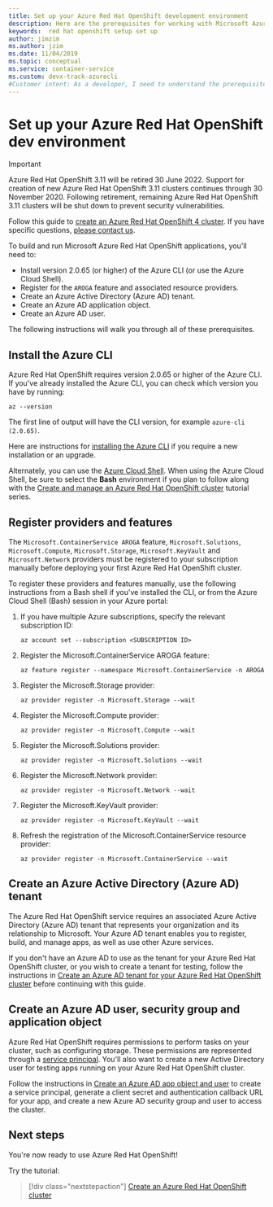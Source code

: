```yaml
---
title: Set up your Azure Red Hat OpenShift development environment
description: Here are the prerequisites for working with Microsoft Azure Red Hat OpenShift.
keywords:  red hat openshift setup set up
author: jimzim
ms.author: jzim
ms.date: 11/04/2019
ms.topic: conceptual
ms.service: container-service 
ms.custom: devx-track-azurecli
#Customer intent: As a developer, I need to understand the prerequisites for working with Azure Red Hat OpenShift
---
```


# Set up your Azure Red Hat OpenShift dev environment

> [!IMPORTANT]
> Azure Red Hat OpenShift 3.11 will be retired 30 June 2022. Support for creation of new Azure Red Hat OpenShift 3.11 clusters continues through 30 November 2020. Following retirement, remaining Azure Red Hat OpenShift 3.11 clusters will be shut down to prevent security vulnerabilities.
> 
> Follow this guide to [create an Azure Red Hat OpenShift 4 cluster](tutorial-create-cluster.md).
> If you have specific questions, [please contact us](mailto:arofeedback@microsoft.com).

To build and run Microsoft Azure Red Hat OpenShift applications, you'll need to:

* Install version 2.0.65 (or higher) of the Azure CLI (or use the Azure Cloud Shell).
* Register for the `AROGA` feature and associated resource providers.
* Create an Azure Active Directory (Azure AD) tenant.
* Create an Azure AD application object.
* Create an Azure AD user.

The following instructions will walk you through all of these prerequisites.

## Install the Azure CLI

Azure Red Hat OpenShift requires version 2.0.65 or higher of the Azure CLI. If you've already installed the Azure CLI, you can check which version you have by running:

```azurecli
az --version
```

The first line of output will have the CLI version, for example `azure-cli (2.0.65)`.

Here are instructions for [installing the Azure CLI](/cli/azure/install-azure-cli?view=azure-cli-latest) if you require a new installation or an upgrade.

Alternately, you can use the [Azure Cloud Shell](../cloud-shell/overview.md). When using the Azure Cloud Shell, be sure to select the **Bash** environment if you plan to follow along with the [Create and manage an Azure Red Hat OpenShift cluster](tutorial-create-cluster.md) tutorial series.

## Register providers and features

The `Microsoft.ContainerService AROGA` feature, `Microsoft.Solutions`, `Microsoft.Compute`, `Microsoft.Storage`, `Microsoft.KeyVault` and `Microsoft.Network` providers must be registered to your subscription manually before deploying your first Azure Red Hat OpenShift cluster.

To register these providers and features manually, use the following instructions from a Bash shell if you've installed the CLI, or from the Azure Cloud Shell (Bash) session in your Azure portal:

1. If you have multiple Azure subscriptions, specify the relevant subscription ID:

    ```azurecli
    az account set --subscription <SUBSCRIPTION ID>
    ```

1. Register the Microsoft.ContainerService AROGA feature:

    ```azurecli
    az feature register --namespace Microsoft.ContainerService -n AROGA
    ```

1. Register the Microsoft.Storage provider:

    ```azurecli
    az provider register -n Microsoft.Storage --wait
    ```
    
1. Register the Microsoft.Compute provider:

    ```azurecli
    az provider register -n Microsoft.Compute --wait
    ```

1. Register the Microsoft.Solutions provider:

    ```azurecli
    az provider register -n Microsoft.Solutions --wait
    ```

1. Register the Microsoft.Network provider:

    ```azurecli
    az provider register -n Microsoft.Network --wait
    ```

1. Register the Microsoft.KeyVault provider:

    ```azurecli
    az provider register -n Microsoft.KeyVault --wait
    ```

1. Refresh the registration of the Microsoft.ContainerService resource provider:

    ```azurecli
    az provider register -n Microsoft.ContainerService --wait
    ```

## Create an Azure Active Directory (Azure AD) tenant

The Azure Red Hat OpenShift service requires an associated Azure Active Directory (Azure AD) tenant that represents your organization and its relationship to Microsoft. Your Azure AD tenant enables you to register, build, and manage apps, as well as use other Azure services.

If you don't have an Azure AD to use as the tenant for your Azure Red Hat OpenShift cluster, or you wish to create a tenant for testing, follow the instructions in [Create an Azure AD tenant for your Azure Red Hat OpenShift cluster](howto-create-tenant.md) before continuing with this guide.

## Create an Azure AD user, security group and application object

Azure Red Hat OpenShift requires permissions to perform tasks on your cluster, such as configuring storage. These permissions are represented through a [service principal](../active-directory/develop/app-objects-and-service-principals.md#service-principal-object). You'll also want to create a new Active Directory user for testing apps running on your Azure Red Hat OpenShift cluster.

Follow the instructions in [Create an Azure AD app object and user](howto-aad-app-configuration.md) to create a service principal, generate a client secret and authentication callback URL for your app, and create a new Azure AD security group and user to access the cluster.

## Next steps

You're now ready to use Azure Red Hat OpenShift!

Try the tutorial:
> [!div class="nextstepaction"]
> [Create an Azure Red Hat OpenShift cluster](tutorial-create-cluster.md)

[azure-cli-install]: /cli/azure/install-azure-cli